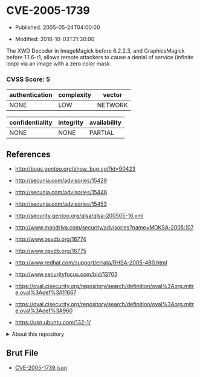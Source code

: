 # CVE-2005-1739

- Published: 2005-05-24T04:00:00

- Modified: 2018-10-03T21:30:00

The XWD Decoder in ImageMagick before 6.2.2.3, and GraphicsMagick before 1.1.6-r1, allows remote attackers to cause a denial of service (infinite loop) via an image with a zero color mask.

### CVSS Score: **5**

| authentication | complexity | vector |
| --- | --- | --- |
| NONE | LOW | NETWORK |

| confidentiality | integrity | availability |
| --- | --- | --- |
| NONE | NONE | PARTIAL |

## References

* http://bugs.gentoo.org/show_bug.cgi?id=90423

* http://secunia.com/advisories/15429

* http://secunia.com/advisories/15446

* http://secunia.com/advisories/15453

* http://security.gentoo.org/glsa/glsa-200505-16.xml

* http://www.mandriva.com/security/advisories?name=MDKSA-2005:107

* http://www.osvdb.org/16774

* http://www.osvdb.org/16775

* http://www.redhat.com/support/errata/RHSA-2005-480.html

* http://www.securityfocus.com/bid/13705

* https://oval.cisecurity.org/repository/search/definition/oval%3Aorg.mitre.oval%3Adef%3A11667

* https://oval.cisecurity.org/repository/search/definition/oval%3Aorg.mitre.oval%3Adef%3A960

* https://usn.ubuntu.com/132-1/

<details>
<summary>About this repository</summary> 

  This repository is part of the project [Live Hack CVE](https://github.com/Live-Hack-CVE). Main website can be found [www.live-hack.org](https://www.live-hack.org) 
  
  Made by [Sn0wAlice](https://github.com/Sn0wAlice) for the people that care about security and need to have a feed of the latest CVEs. Hope you enjoy it, don't forget to star the repo and follow me on [Twitter](https://twitter.com/Sn0wAlice) and [Github](https://github.com/Sn0wAlice). And that is my [personnal website](https://www.alice-snow.me/)

  - [Home Page](https://github.com/Live-Hack-CVE)
  - [Framework](https://github.com/Live-Hack-CVE/cve-framework)
  - [CVE database](https://github.com/Live-Hack-CVE/full_database)
  - [Changelog](https://github.com/Live-Hack-CVE/Changelog)
</details>

## Brut File

* [CVE-2005-1739.json](https://raw.githubusercontent.com/Live-Hack-CVE/full_database/main/cves/2005/CVE-2005-1739.json)

